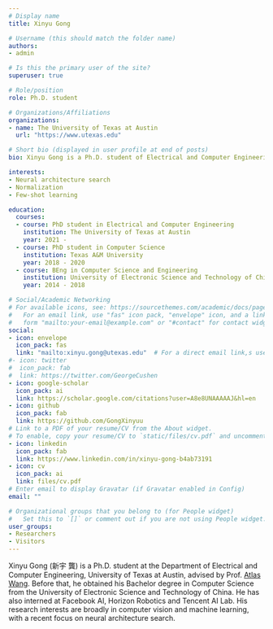 ```yaml
---
# Display name
title: Xinyu Gong

# Username (this should match the folder name)
authors:
- admin

# Is this the primary user of the site?
superuser: true

# Role/position
role: Ph.D. student

# Organizations/Affiliations
organizations:
- name: The University of Texas at Austin
  url: "https://www.utexas.edu"

# Short bio (displayed in user profile at end of posts)
bio: Xinyu Gong is a Ph.D. student of Electrical and Computer Engineering at [VITA](https://vita-group.github.io), The University of Texas at Austin, advised by Dr. Zhangyang Wang. His research interests include computer vision and machine learning.

interests:
- Neural architecture search
- Normalization
- Few-shot learning

education:
  courses:
  - course: PhD student in Electrical and Computer Engineering
    institution: The University of Texas at Austin
    year: 2021 - 
  - course: PhD student in Computer Science
    institution: Texas A&M University
    year: 2018 - 2020
  - course: BEng in Computer Science and Engineering
    institution: University of Electronic Science and Technology of China
    year: 2014 - 2018

# Social/Academic Networking
# For available icons, see: https://sourcethemes.com/academic/docs/page-builder/#icons
#   For an email link, use "fas" icon pack, "envelope" icon, and a link in the
#   form "mailto:your-email@example.com" or "#contact" for contact widget.
social:
- icon: envelope
  icon_pack: fas
  link: "mailto:xinyu.gong@utexas.edu"  # For a direct email link,s use "mailto:xy_gong@tamu.edu".
#- icon: twitter
#  icon_pack: fab
#  link: https://twitter.com/GeorgeCushen
- icon: google-scholar
  icon_pack: ai
  link: https://scholar.google.com/citations?user=A8e8UNAAAAAJ&hl=en
- icon: github
  icon_pack: fab
  link: https://github.com/GongXinyuu
# Link to a PDF of your resume/CV from the About widget.
# To enable, copy your resume/CV to `static/files/cv.pdf` and uncomment the lines below.
- icon: linkedin
  icon_pack: fab
  link: https://www.linkedin.com/in/xinyu-gong-b4ab73191
- icon: cv
  icon_pack: ai
  link: files/cv.pdf
# Enter email to display Gravatar (if Gravatar enabled in Config)
email: ""

# Organizational groups that you belong to (for People widget)
#   Set this to `[]` or comment out if you are not using People widget.
user_groups:
- Researchers
- Visitors
---
```


Xinyu Gong (新宇 龔) is a Ph.D. student at the Department of Electrical and Computer Engineering, University of Texas at Austin, advised by Prof. [Atlas Wang](https://www.atlaswang.com). Before that, he obtained his Bachelor degree in Computer Science from the University of Electronic Science and Technology of China. He has also interned at Facebook AI, Horizon Robotics and Tencent AI Lab. His research interests are broadly in computer vision and machine learning, with a recent focus on neural architecture search.
